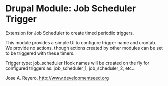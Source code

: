 Drupal Module: Job Scheduler Trigger
====================================
Extension for Job Scheduler to create timed periodic triggers.

This module provides a simple UI to configure trigger name and crontab. We provide no actions, though actions created
by other modules can be set to be triggered with these timers.

Trigger type: job_scheduler
Hook names will be created on the fly for configured triggers as: job_scheduler_1, job_scheduler_2, etc...

Jose A. Reyero, http://www.developmentseed.org

